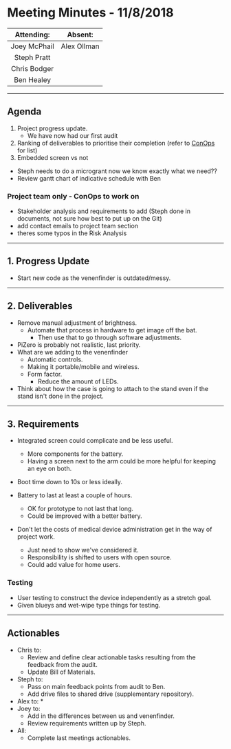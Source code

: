 # Meeting Minutes - 11/8/2018

| Attending: | Absent: |
| :---: | :---: |
| Joey McPhail | Alex Ollman |
| Steph Pratt | |
| Chris Bodger | |
| Ben Healey| |

---

## Agenda
1. Project progress update.
   * We have now had our first audit
2. Ranking of deliverables to prioritise their completion (refer to [ConOps](docs/CONOPS.md) for list)
3. Embedded screen vs not

* Steph needs to do a microgrant now we know exactly what we need??
* Review gantt chart of indicative schedule with Ben

### Project team only - ConOps to work on
* Stakeholder analysis and requirements to add (Steph done in documents, not sure how best to put up on the Git)
* add contact emails to project team section
* theres some typos in the Risk Analysis

---

## 1. Progress Update
* Start new code as the venenfinder is outdated/messy.

---

## 2. Deliverables
* Remove manual adjustment of brightness.
  * Automate that process in hardware to get image off the bat.
    * Then use that to go through software adjustments.
* PiZero is probably not realistic, last priority.
* What are we adding to the venenfinder
  * Automatic controls.
  * Making it portable/mobile and wireless.
  * Form factor.
    * Reduce the amount of LEDs.
* Think about how the case is going to attach to the stand even if the stand isn't done in the project.

---

## 3. Requirements
* Integrated screen could complicate and be less useful.
  * More components for the battery.
  * Having a screen next to the arm could be more helpful for keeping an eye on both.
* Boot time down to 10s or less ideally.
* Battery to last at least a couple of hours.
  * OK for prototype to not last that long.
  * Could be improved with a better battery.

* Don't let the costs of medical device administration get in the way of project work.
  * Just need to show we've considered it.
  * Responsibility is shifted to users with open source.
  * Could add value for home users.

### Testing
* User testing to construct the device independently as a stretch goal.
* Given blueys and wet-wipe type things for testing.

---

## Actionables
* Chris to:
  * Review and define clear actionable tasks resulting from the feedback from the audit.
  * Update Bill of Materials.
* Steph to:
  * Pass on main feedback points from audit to Ben.
  * Add drive files to shared drive (supplementary repository).
* Alex to:
  * 
* Joey to:
  * Add in the differences between us and venenfinder.
  * Review requirements written up by Steph.
* All:
  * Complete last meetings actionables.
